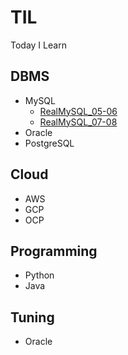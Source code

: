 # TIL
Today I Learn

## DBMS
- MySQL
    - [RealMySQL_05-06](./DBMS/MySQL/RealMySQL_05_06.md)
    - [RealMySQL_07-08](./DBMS/MySQL/RealMySQL_07_08.md)
- Oracle
- PostgreSQL

## Cloud
- AWS
- GCP
- OCP

## Programming
- Python
- Java

## Tuning
- Oracle

